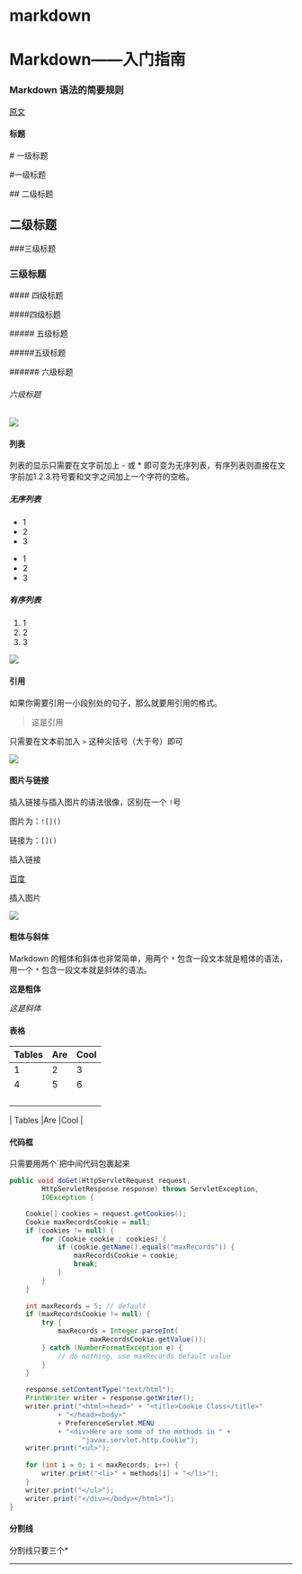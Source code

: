 # markdown
# Markdown——入门指南

### Markdown 语法的简要规则

[原文](https://www.jianshu.com/p/1e402922ee32/)

#### 标题

\# 一级标题      

#一级标题

\## 二级标题

## 二级标题

\###三级标题

### 三级标题

\#### 四级标题

####四级标题

\##### 五级标题

#####五级标题

\###### 六级标题

###### 六级标题

![](http://ww1.sinaimg.cn/large/6aee7dbbgw1effeaclhiyj20eh09cwez.jpg)

#### 列表

列表的显示只需要在文字前加上 - 或 * 即可变为无序列表，有序列表则直接在文字前加1.2.3.符号要和文字之间加上一个字符的空格。

##### 无序列表

* 1
* 2
* 3



- 1
- 2
- 3

##### 有序列表

1. 1
2. 2
3. 3

![](http://ww4.sinaimg.cn/large/6aee7dbbgw1effew5aftij20d80bz3yw.jpg)



#### 引用

如果你需要引用一小段别处的句子，那么就要用引用的格式。

> 这是引用

只需要在文本前加入 `>` 这种尖括号（大于号）即可

![](http://ww3.sinaimg.cn/large/6aee7dbbgw1effezhonxlj20e009c3yu.jpg)

#### 图片与链接

插入链接与插入图片的语法很像，区别在一个 `!`号

图片为：`![]()`

链接为：`[]()`



插入链接

[百度](www.baidu.com)

插入图片

![](http://ww2.sinaimg.cn/large/6aee7dbbgw1efffa67voyj20ix0ctq3n.jpg)

#### 粗体与斜体

Markdown 的粗体和斜体也非常简单，用两个 `*` 包含一段文本就是粗体的语法，用一个 `*` 包含一段文本就是斜体的语法。

**这是粗体**

 *这是斜体*



#### 表格

| Tables | Are  | Cool |
| ------ | ---- | ---- |
| 1      | 2    | 3    |
| 4      | 5    | 6    |
|        |      |      |
|        |      |      |
|        |      |      |
|        |      |      |

\| Tables 	|Are 		|Cool			|



#### 代码框

只需要用两个`把中间代码包裹起来

```java
public void doGet(HttpServletRequest request,
        HttpServletResponse response) throws ServletException,
        IOException {

    Cookie[] cookies = request.getCookies();
    Cookie maxRecordsCookie = null;
    if (cookies != null) {
        for (Cookie cookie : cookies) {
            if (cookie.getName().equals("maxRecords")) {
                maxRecordsCookie = cookie;
                break;
            }
        }
    }
    
    int maxRecords = 5; // default
    if (maxRecordsCookie != null) {
        try {
            maxRecords = Integer.parseInt(
                    maxRecordsCookie.getValue());
        } catch (NumberFormatException e) {
            // do nothing, use maxRecords default value
        }
    }
    
    response.setContentType("text/html");
    PrintWriter writer = response.getWriter();
    writer.print("<html><head>" + "<title>Cookie Class</title>"
            + "</head><body>" 
            + PreferenceServlet.MENU
            + "<div>Here are some of the methods in " +
                  "javax.servlet.http.Cookie");
    writer.print("<ul>");
    
    for (int i = 0; i < maxRecords; i++) {
        writer.print("<li>" + methods[i] + "</li>");
    }
    writer.print("</ul>");
    writer.print("</div></body></html>");
}
```

#### 分割线

分割线只要三个\*

***















